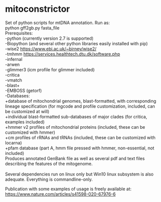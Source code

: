 # mitoconstrictor

Set of python scripts for mtDNA annotation. Run as:</br>
python gff2gb.py fasta_file</br>
Prerequisites:</br>
-python (currently version 2.7 is supported)</br>
-Biopython
(and several other python libraries easily installed with pip)</br>
-wise2 https://www.ebi.ac.uk/~birney/wise2/</br>
-tmhmm https://services.healthtech.dtu.dk/software.php</br>
-infernal </br>
-arwen </br>
-glimmer3 (icm profile for glimmer included)</br>
-critica </br>
-vmatch </br>
-blast+ </br>
-EMBOSS (getorf)</br>
-Databases:</br>
+database of mitochondrial genomes, blast-formatted, with corresponding lineage specification (for mgcode and profile customization, included, can be customized at will)</br>
+individual blast-formatted sub-databases of major clades (for critica, examples included)</br>
+hmmer v2 profiles of mitochondrial proteins (included, these can be customized with hmmer)</br>
+cm profiles of rRNAs and tRNAs (included, these can be customized with locarna)</br>
+pfam database (part A, hmm file pressed with hmmer, non-essential, not included) </br>
Produces annotated GenBank file as well as several pdf and text files describing the features of the mitogenome.</br>
</br>
Several dependencies run on linux only but Win10 linux subsystem is also adequate. Everything is commandline-only.</br>

Publication with some examples of usage is freely available at:</br>
https://www.nature.com/articles/s41598-020-67976-6

